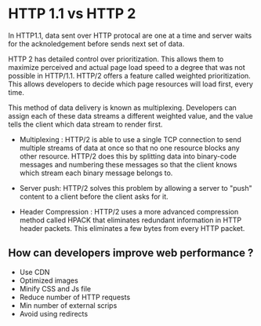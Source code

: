 # HTTP 1.1 vs HTTP 2
In HTTP1.1, data sent over HTTP protocal are one at a time and server waits for the acknoledgement before sends next set of data.

HTTP 2 has detailed control over prioritization. This allows them to maximize perceived and actual page load speed to a degree that was not possible in HTTP/1.1. HTTP/2 offers a feature called weighted prioritization. This allows developers to decide which page resources will load first, every time.

This method of data delivery is known as multiplexing. Developers can assign each of these data streams a different weighted value, and the value tells the client which data stream to render first.

- Multiplexing : HTTP/2 is able to use a single TCP connection to send multiple streams of data at once so that no one resource blocks any other resource. HTTP/2 does this by splitting data into binary-code messages and numbering these messages so that the client knows which stream each binary message belongs to.

- Server push: HTTP/2 solves this problem by allowing a server to "push" content to a client before the client asks for it. 

- Header Compression : HTTP/2 uses a more advanced compression method called HPACK that eliminates redundant information in HTTP header packets. This eliminates a few bytes from every HTTP packet.

## How can developers improve web performance ?
- Use CDN
- Optimized images
- Minify CSS and Js file
- Reduce number of HTTP requests
- Min number of external scrips 
- Avoid using redirects 